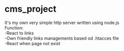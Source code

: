 # cms_project
It's my own very simple http server written using node.js                                                                                                                                                                                                                             
Function:                                                                                                                                   
  -React to links                                                                                                                           
  -Own friendly links managements based od .htacces file                                                                                    
  -React when page not exist                                                                                                                
